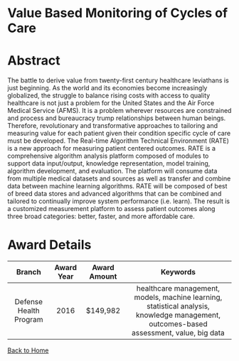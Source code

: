 
Value Based Monitoring of Cycles of Care
========================================

# Abstract


The battle to derive value from twenty-first century healthcare leviathans is just beginning. As the world and its economies become increasingly globalized, the struggle to balance rising costs with access to quality healthcare is not just a problem for the United States and the Air Force Medical Service (AFMS). It is a problem wherever resources are constrained and process and bureaucracy trump relationships between human beings. Therefore, revolutionary and transformative approaches to tailoring and measuring value for each patient given their condition specific cycle of care must be developed. The Real-time Algorithm Technical Environment (RATE) is a new approach for measuring patient centered outcomes. RATE is a comprehensive algorithm analysis platform composed of modules to support data input/output, knowledge representation, model training, algorithm development, and evaluation. The platform will consume data from multiple medical datasets and sources as well as transfer and combine data between machine learning algorithms. RATE will be composed of best of breed data stores and advanced algorithms that can be combined and tailored to continually improve system performance (i.e. learn). The result is a customized measurement platform to assess patient outcomes along three broad categories: better, faster, and more affordable care.  

# Award Details

|Branch|Award Year|Award Amount|Keywords|
| :---: | :---: | :---: | :---: |
|Defense Health Program|2016|$149,982|healthcare management, models, machine learning, statistical analysis, knowledge management, outcomes-based assessment, value, big data|
  
  


[Back to Home](https://github.com/chrischow/dod_sbir_awards/DJ/#1811)